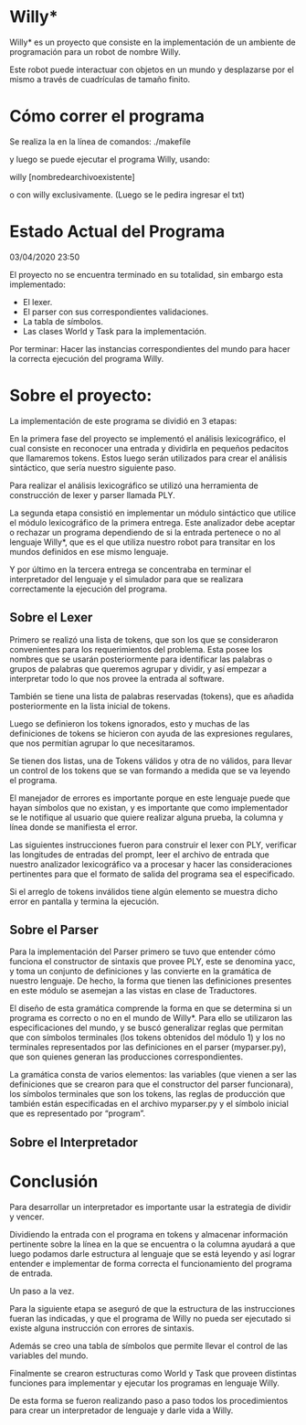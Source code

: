 
# Willy*

Willy* es un proyecto que consiste en la implementación de un ambiente de programación para un robot de nombre Willy.

Este robot puede interactuar con objetos en un mundo y desplazarse por el mismo a través de cuadrículas de tamaño finito.

# Cómo correr el programa

Se realiza la en la línea de comandos:
./makefile

y luego se puede ejecutar el programa Willy, usando:


willy [nombredearchivoexistente]
  
o con willy exclusivamente. (Luego se le pedira ingresar el txt)

# Estado Actual del Programa
03/04/2020 23:50

El proyecto no se encuentra terminado en su totalidad, sin embargo esta implementado:

- El lexer.
- El parser con sus correspondientes validaciones.
- La tabla de símbolos.
- Las clases World y Task para la implementación.

Por terminar:
Hacer las instancias correspondientes del mundo para hacer la correcta ejecución del programa Willy.

# Sobre el proyecto:

La implementación de este programa se dividió en 3 etapas:

En la primera fase del proyecto se implementó el análisis lexicográfico, el cual consiste en reconocer una entrada y dividirla en pequeños pedacitos que llamaremos tokens. Estos luego serán utilizados para crear el análisis sintáctico, que sería nuestro siguiente paso.

Para realizar el análisis lexicográfico se utilizó una herramienta de construcción de lexer y parser llamada PLY.

La segunda etapa consistió en implementar un módulo sintáctico que utilice el módulo lexicográfico de la primera entrega. Este analizador debe aceptar o rechazar un programa dependiendo de si la entrada pertenece o no al lenguaje Willy*, que es el que utiliza nuestro robot para transitar en los mundos definidos en ese mismo lenguaje.

Y por último en la tercera entrega se concentraba en terminar el interpretador del lenguaje y el simulador para que se realizara correctamente la ejecución del programa.

## Sobre el Lexer

Primero se realizó una lista de tokens, que son los que se consideraron convenientes para los requerimientos del problema. Esta posee los nombres que se usarán posteriormente para identificar las palabras o grupos de palabras que queremos agrupar y dividir, y así empezar a interpretar todo lo que nos provee la entrada al software.

También se tiene una lista de palabras reservadas (tokens), que es añadida posteriormente en la lista inicial de tokens.

Luego se definieron los tokens ignorados, esto y muchas de las definiciones de tokens se hicieron con ayuda de las expresiones regulares, que nos permitían agrupar lo que necesitaramos.

Se tienen dos listas, una de Tokens válidos y otra de no válidos, para llevar un control de los tokens que se van formando a medida que se va leyendo el programa.

El manejador de errores es importante porque en este lenguaje puede que hayan símbolos que no existan, y es importante que como implementador se le notifique al usuario que quiere realizar alguna prueba, la columna y línea donde se manifiesta el error.

Las siguientes instrucciones fueron para construir el lexer con PLY, verificar las longitudes de entradas del prompt, leer el archivo de entrada que nuestro analizador lexicográfico va a procesar y hacer las consideraciones pertinentes para que el formato de salida del programa sea el especificado.

Si el arreglo de tokens inválidos tiene algún elemento se muestra dicho error en pantalla y termina la ejecución.

## Sobre el Parser

Para la implementación del Parser primero se tuvo que entender cómo funciona el constructor de sintaxis que provee PLY, este se denomina yacc, y toma un conjunto de definiciones y las convierte en la gramática de nuestro lenguaje. De hecho, la forma que tienen las definiciones presentes en este módulo se asemejan a las vistas en clase de Traductores.

El diseño de esta gramática comprende la forma en que se determina si un programa es correcto o no en el mundo de Willy*. Para ello se utilizaron las especificaciones del mundo, y se buscó generalizar reglas que permitan que con símbolos terminales (los tokens obtenidos del módulo 1) y los no terminales representados por las definiciones en el parser (myparser.py), que son quienes generan las producciones correspondientes.

La gramática consta de varios elementos: las variables (que vienen a ser las definiciones que se crearon para que el constructor del parser funcionara), los símbolos terminales que son los tokens, las reglas de producción que también están especificadas en el archivo myparser.py y el símbolo inicial que es representado por “program”. 

## Sobre el Interpretador



# Conclusión

Para desarrollar un interpretador es importante usar la estrategia de dividir y vencer.

Dividiendo la entrada con el programa en tokens y almacenar información pertinente sobre la línea en la que se encuentra o la columna ayudará a que luego podamos darle estructura al lenguaje que se está leyendo y así lograr entender e implementar de forma correcta el funcionamiento del programa de entrada.

Un paso a la vez.

Para la siguiente etapa se aseguró de que la estructura de las instrucciones fueran las indicadas, y que el programa de Willy no pueda ser ejecutado si existe alguna instrucción con errores de sintaxis.

Además se creo una tabla de símbolos que permite llevar el control de las variables del mundo.

Finalmente se crearon estructuras como World y Task que proveen distintas funciones para implementar y ejecutar los programas en lenguaje Willy.

De esta forma se fueron realizando paso a paso todos los procedimientos para crear un interpretador de lenguaje y darle vida a Willy.
